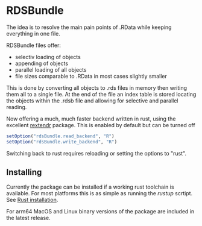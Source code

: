 # RDSBundle

The idea is to resolve the main pain points of .RData while keeping everything in one file.

RDSBundle files offer:

* selectiv loading of objects
* appending of objects
* parallel loading of all objects
* file sizes comparable to .RData in most cases slightly smaller

This is done by converting all objects to .rds files in memory then writing them all to a single file.
At the end of the file an index table is stored locating the objects within the .rdsb file and allowing for 
selective and parallel reading.

Now offering a much, much faster backend written in rust, using the excellent [rextendr](https://github.com/extendr/rextendr) package. This is enabled by default but can be turned off

```R
setOption("rdsBundle.read_backend", "R")
setOption("rdsBundle.write_backend", "R")
```
Switching back to rust requires reloading or setting the options to "rust".

## Installing
Currently the package can be installed if a working rust toolchain is available.
For most platforms this is as simple as running the *rustup* scrtipt. 
See [Rust installation](https://www.rust-lang.org/tools/install).

For arm64 MacOS and Linux binary versions of the package are included in the latest release.
